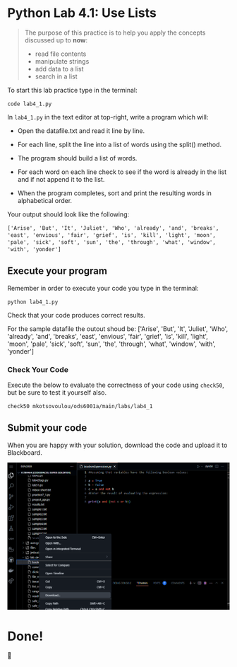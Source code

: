 # Python Lab 4.1: Use Lists

> The purpose of this practice is to help you apply the concepts discussed up to **now**:
>
> - read file contents
> - manipulate strings
> - add data to a list
> - search in a list

To start this lab practice type in the terminal:
```
code lab4_1.py
```

In `lab4_1.py` in the text editor at top-right, write a program which will:

- Open the datafile.txt and read it line by line.

- For each line, split the line into a list of words using the split() method.

- The program should build a list of words.

- For each word on each line check to see if the word is already in the list and if not append it to the list.

- When the program completes, sort and print the resulting words in alphabetical order.



Your output should look like the following:
```
['Arise', 'But', 'It', 'Juliet', 'Who', 'already', 'and', 'breaks', 'east', 'envious', 'fair', 'grief', 'is', 'kill', 'light', 'moon', 'pale', 'sick', 'soft', 'sun', 'the', 'through', 'what', 'window', 'with', 'yonder']
```



## Execute your program

Remember in order to execute your code you type in the terminal:
```
python lab4_1.py
```

Check that your code produces correct results.

For the sample datafile the outout shoud be:
['Arise', 'But', 'It', 'Juliet', 'Who', 'already', 'and', 'breaks', 'east', 'envious', 'fair', 'grief', 'is', 'kill', 'light', 'moon', 'pale', 'sick', 'soft', 'sun', 'the', 'through', 'what', 'window', 'with', 'yonder']


### Check Your Code

Execute the below to evaluate the correctness of your code using `check50`, but be sure to test it yourself also.


```
check50 mkotsovoulou/ods6001a/main/labs/lab4_1
```

## Submit your code

When you are happy with your solution, download the code and upload it to Blackboard.

![Image of download](download.png)


# Done!
:tada:
